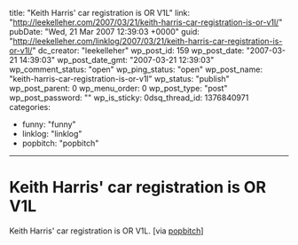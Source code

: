 title: "Keith Harris' car registration is OR V1L"
link: "http://leekelleher.com/2007/03/21/keith-harris-car-registration-is-or-v1l/"
pubDate: "Wed, 21 Mar 2007 12:39:03 +0000"
guid: "http://leekelleher.com/linklog/2007/03/21/keith-harris-car-registration-is-or-v1l/"
dc_creator: "leekelleher"
wp_post_id: 159
wp_post_date: "2007-03-21 14:39:03"
wp_post_date_gmt: "2007-03-21 12:39:03"
wp_comment_status: "open"
wp_ping_status: "open"
wp_post_name: "keith-harris-car-registration-is-or-v1l"
wp_status: "publish"
wp_post_parent: 0
wp_menu_order: 0
wp_post_type: "post"
wp_post_password: ""
wp_is_sticky: 0dsq_thread_id: 1376840971
categories:
  - funny: "funny"
  - linklog: "linklog"
  - popbitch: "popbitch"

---

# Keith Harris' car registration is OR V1L

Keith Harris' car registration is OR V1L. [via <a href="http://www.popbitch.com/">popbitch</a>]